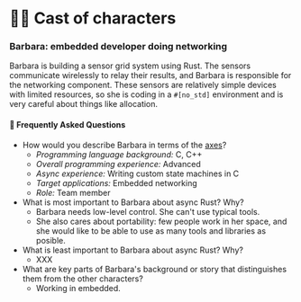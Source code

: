 # 🙋‍♀️ Cast of characters

### Barbara: embedded developer doing networking

Barbara is building a sensor grid system using Rust. The sensors communicate wirelessly to relay their results, and Barbara is responsible for the networking component. These sensors are relatively simple devices with limited resources, so she is coding in a `#[no_std]` environment and is very careful about things like allocation.

[axes]: ../characters.md#axes

#### 🤔 Frequently Asked Questions

* How would you describe Barbara in terms of the [axes]?
    * *Programming language background:* C, C++
    * *Overall programming experience:* Advanced
    * *Async experience:* Writing custom state machines in C
    * *Target applications:* Embedded networking
    * *Role:* Team member
* What is most important to Barbara about async Rust? Why?
    * Barbara needs low-level control. She can't use typical tools.
    * She also cares about portability: few people work in her space, and she would like to be able to use as many tools and libraries as posible.
* What is least important to Barbara about async Rust? Why?
    * XXX
* What are key parts of Barbara's background or story that distinguishes them from the other characters?
    * Working in embedded.
